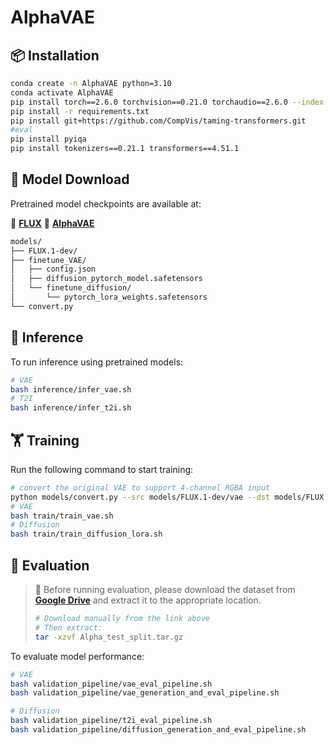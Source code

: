 # AlphaVAE

## 📦 Installation

```bash
conda create -n AlphaVAE python=3.10
conda activate AlphaVAE
pip install torch==2.6.0 torchvision==0.21.0 torchaudio==2.6.0 --index-url https://download.pytorch.org/whl/cu124
pip install -r requirements.txt
pip install git+https://github.com/CompVis/taming-transformers.git
#eval
pip install pyiqa
pip install tokenizers==0.21.1 transformers==4.51.1
```

## 🔽 Model Download

Pretrained model checkpoints are available at:

🔗 **[FLUX](https://huggingface.co/black-forest-labs/FLUX.1-dev)**
🔗 **[AlphaVAE](https://huggingface.co/o0o0o00o0/AlphaVAE/tree/main)**

```bash
models/
├── FLUX.1-dev/
├── finetune_VAE/
│   ├── config.json
│   ├── diffusion_pytorch_model.safetensors
│   └── finetune_diffusion/
│       └── pytorch_lora_weights.safetensors
└── convert.py
```

## 🚀 Inference

To run inference using pretrained models:

```bash
# VAE
bash inference/infer_vae.sh
# T2I
bash inference/infer_t2i.sh
```

## 🏋️ Training

Run the following command to start training:

```bash
# convert the original VAE to support 4-channel RGBA input
python models/convert.py --src models/FLUX.1-dev/vae --dst models/FLUX.1-dev/rgba_vae
# VAE
bash train/train_vae.sh
# Diffusion
bash train/train_diffusion_lora.sh
```

## 🧪 Evaluation

> 📂 Before running evaluation, please download the dataset from **[Google Drive](https://drive.google.com/drive/folders/1uj-1sFXeHXb9Moj30YzbSBJZNxniYhaR?usp=sharing)** and extract it to the appropriate location.
>
> ```bash
> # Download manually from the link above
> # Then extract:
> tar -xzvf Alpha_test_split.tar.gz
> ```

To evaluate model performance:

```bash
# VAE
bash validation_pipeline/vae_eval_pipeline.sh
bash validation_pipeline/vae_generation_and_eval_pipeline.sh

# Diffusion
bash validation_pipeline/t2i_eval_pipeline.sh
bash validation_pipeline/diffusion_generation_and_eval_pipeline.sh
```

